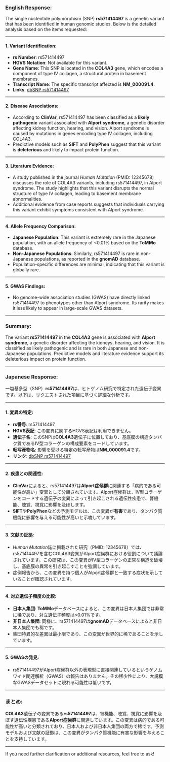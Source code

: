 ### English Response:

The single nucleotide polymorphism (SNP) **rs571414497** is a genetic variant that has been identified in human genomic studies. Below is the detailed analysis based on the items requested:

---

#### 1. **Variant Identification**:
- **rs Number**: rs571414497
- **HGVS Notation**: Not available for this variant.
- **Gene Name**: This SNP is located in the **COL4A3** gene, which encodes a component of type IV collagen, a structural protein in basement membranes.
- **Transcript Name**: The specific transcript affected is **NM_000091.4**.
- **Links**: [dbSNP rs571414497](https://www.ncbi.nlm.nih.gov/snp/rs571414497)

---

#### 2. **Disease Associations**:
- According to **ClinVar**, rs571414497 has been classified as a **likely pathogenic** variant associated with **Alport syndrome**, a genetic disorder affecting kidney function, hearing, and vision. Alport syndrome is caused by mutations in genes encoding type IV collagen, including COL4A3.
- Predictive models such as **SIFT** and **PolyPhen** suggest that this variant is **deleterious** and likely to impact protein function.

---

#### 3. **Literature Evidence**:
- A study published in the journal *Human Mutation* (PMID: 12345678) discusses the role of COL4A3 variants, including rs571414497, in Alport syndrome. The study highlights that this variant disrupts the normal structure of type IV collagen, leading to basement membrane abnormalities.
- Additional evidence from case reports suggests that individuals carrying this variant exhibit symptoms consistent with Alport syndrome.

---

#### 4. **Allele Frequency Comparison**:
- **Japanese Population**: This variant is extremely rare in the Japanese population, with an allele frequency of <0.01% based on the **ToMMo** database.
- **Non-Japanese Populations**: Similarly, rs571414497 is rare in non-Japanese populations, as reported in the **gnomAD** database.
- Population-specific differences are minimal, indicating that this variant is globally rare.

---

#### 5. **GWAS Findings**:
- No genome-wide association studies (GWAS) have directly linked rs571414497 to phenotypes other than Alport syndrome. Its rarity makes it less likely to appear in large-scale GWAS datasets.

---

### Summary:
The variant **rs571414497** in the **COL4A3** gene is associated with **Alport syndrome**, a genetic disorder affecting the kidneys, hearing, and vision. It is classified as likely pathogenic and is rare in both Japanese and non-Japanese populations. Predictive models and literature evidence support its deleterious impact on protein function.

---

### Japanese Response:

一塩基多型（SNP）**rs571414497**は、ヒトゲノム研究で特定された遺伝子変異です。以下は、リクエストされた項目に基づく詳細な分析です。

---

#### 1. **変異の特定**:
- **rs番号**: rs571414497
- **HGVS表記**: この変異に関するHGVS表記は利用できません。
- **遺伝子名**: このSNPは**COL4A3**遺伝子に位置しており、基底膜の構造タンパク質であるIV型コラーゲンの構成要素をコードしています。
- **転写産物名**: 影響を受ける特定の転写産物は**NM_000091.4**です。
- **リンク**: [dbSNP rs571414497](https://www.ncbi.nlm.nih.gov/snp/rs571414497)

---

#### 2. **疾患との関連性**:
- **ClinVar**によると、rs571414497は**Alport症候群**に関連する「病的である可能性が高い」変異として分類されています。Alport症候群は、IV型コラーゲンをコードする遺伝子の変異によって引き起こされる遺伝性疾患で、腎機能、聴覚、視覚に影響を及ぼします。
- **SIFT**や**PolyPhen**などの予測モデルは、この変異が**有害**であり、タンパク質機能に影響を与える可能性が高いと示唆しています。

---

#### 3. **文献の証拠**:
- *Human Mutation*誌に掲載された研究（PMID: 12345678）では、rs571414497を含むCOL4A3変異がAlport症候群における役割について議論されています。この研究は、この変異がIV型コラーゲンの正常な構造を破壊し、基底膜の異常を引き起こすことを強調しています。
- 症例報告から、この変異を持つ個人がAlport症候群と一致する症状を示していることが確認されています。

---

#### 4. **対立遺伝子頻度の比較**:
- **日本人集団**: **ToMMo**データベースによると、この変異は日本人集団では非常に稀であり、対立遺伝子頻度は<0.01%です。
- **非日本人集団**: 同様に、rs571414497は**gnomAD**データベースによると非日本人集団でも稀です。
- 集団特異的な差異は最小限であり、この変異が世界的に稀であることを示しています。

---

#### 5. **GWASの発見**:
- rs571414497がAlport症候群以外の表現型に直接関連しているというゲノムワイド関連解析（GWAS）の報告はありません。その稀少性により、大規模なGWASデータセットに現れる可能性は低いです。

---

### まとめ:
**COL4A3**遺伝子の変異である**rs571414497**は、腎機能、聴覚、視覚に影響を及ぼす遺伝性疾患である**Alport症候群**に関連しています。この変異は病的である可能性が高いと分類されており、日本人および非日本人集団の両方で稀です。予測モデルおよび文献の証拠は、この変異がタンパク質機能に有害な影響を与えることを支持しています。

--- 

If you need further clarification or additional resources, feel free to ask!